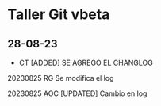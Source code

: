 # Taller Git vbeta

## 28-08-23 

- CT [ADDED] SE AGREGO EL CHANGLOG 

20230825
RG Se modifica el log

20230825
AOC 
[UPDATED] Cambio en log